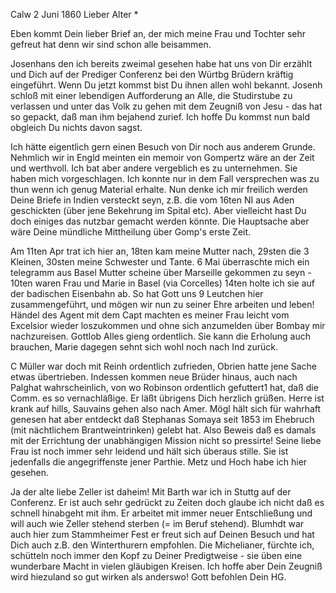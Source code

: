  Calw 2 Juni 1860
Lieber Alter <Hebich>*

Eben kommt Dein lieber Brief an, der mich meine Frau und Tochter sehr gefreut hat denn wir sind schon alle beisammen.

Josenhans den ich bereits zweimal gesehen habe hat uns von Dir erzählt und Dich auf der Prediger Conferenz bei den Würtbg Brüdern kräftig eingeführt. Wenn Du jetzt kommst bist Du ihnen allen wohl bekannt. Josenh schloß mit einer lebendigen Aufforderung an Alle, die Studirstube zu verlassen und unter das Volk zu gehen mit dem Zeugniß von Jesu - das hat so gepackt, daß man ihm bejahend zurief. Ich hoffe Du kommst nun bald obgleich Du nichts davon sagst.

Ich hätte eigentlich gern einen Besuch von Dir noch aus anderem Grunde. Nehmlich wir in Engld meinten ein memoir von Gompertz wäre an der Zeit und werthvoll. Ich bat aber andere vergeblich es zu unternehmen. Sie haben mich vorgeschlagen. Ich konnte nur in dem Fall versprechen was zu thun wenn ich genug Material erhalte. Nun denke ich mir freilich werden Deine Briefe in Indien versteckt seyn, z.B. die vom 16ten NI aus Aden geschickten (über jene Bekehrung im Spital etc). Aber vielleicht hast Du doch einiges das nutzbar gemacht werden könnte. Die Hauptsache aber wäre Deine mündliche Mittheilung über Gomp's erste Zeit.

Am 11ten Apr trat ich hier an, 18ten kam meine Mutter nach, 29sten die 3 Kleinen, 30sten meine Schwester und Tante. 6 Mai überraschte mich ein telegramm aus Basel Mutter scheine über Marseille gekommen zu seyn - 10ten waren Frau und Marie in Basel (via Corcelles) 14ten holte ich sie auf der badischen Eisenbahn ab. So hat Gott uns 9 Leutchen hier zusammengeführt, und mögen wir nun zu seiner Ehre arbeiten und leben! Händel des Agent mit dem Capt machten es meiner Frau leicht vom Excelsior wieder loszukommen und ohne sich anzumelden über Bombay mir nachzureisen. Gottlob Alles gieng ordentlich. Sie kann die Erholung auch brauchen, Marie dagegen sehnt sich wohl noch nach Ind zurück.

C Müller war doch mit Reinh ordentlich zufrieden, Obrien hatte jene Sache etwas übertrieben. Indessen kommen neue Brüder hinaus, auch nach Palghat wahrscheinlich, von wo Robinson ordentlich gefuttert1 hat, daß die Comm. es so vernachläßige. Er läßt übrigens Dich herzlich grüßen. Herre ist krank auf hills, Sauvains gehen also nach Amer. Mögl hält sich für wahrhaft genesen hat aber entdeckt daß Stephanas Somaya seit 1853 im Ehebruch (mit nächtlichem Brantweintrinken) gelebt hat. Also Beweis daß es damals mit der Errichtung der unabhängigen Mission nicht so pressirte! Seine liebe Frau ist noch immer sehr leidend und hält sich überaus stille. Sie ist jedenfalls die angegriffenste jener Parthie. Metz und Hoch habe ich hier gesehen.

Ja der alte liebe Zeller ist daheim! Mit Barth war ich in Stuttg auf der Conferenz. Er ist auch sehr gedrückt zu Zeiten doch glaube ich nicht daß es schnell hinabgeht mit ihm. Er arbeitet mit immer neuer Entschließung und will auch wie Zeller stehend sterben (= im Beruf stehend). Blumhdt war auch hier zum Stammheimer Fest er freut sich auf Deinen Besuch und hat Dich auch z.B. den Winterthurern empfohlen. Die Michelianer, fürchte ich, schütteln noch immer den Kopf zu Deiner Predigtweise - sie üben eine wunderbare Macht in vielen gläubigen Kreisen. Ich hoffe aber Dein Zeugniß wird hiezuland so gut wirken als anderswo! Gott befohlen
 Dein HG.

